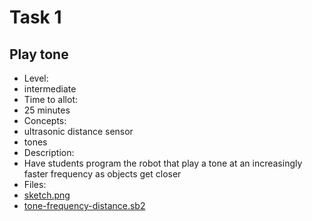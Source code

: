 # Task 1

## Play tone

* Level:
 * intermediate
* Time to allot:
 * 25 minutes
* Concepts:
 * ultrasonic distance sensor
 * tones
* Description:
 * Have students program the robot that play a tone at an increasingly faster frequency as objects get closer
* Files:
 * [sketch.png](sketch.png)
 * [tone-frequency-distance.sb2](tone-frequency-distance.sb2)
		